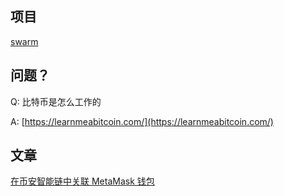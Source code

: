 ## 项目

[swarm](./swarm)

## 问题？

Q: 比特币是怎么工作的

A: [https://learnmeabitcoin.com/](https://learnmeabitcoin.com/)

## 文章

[在币安智能链中关联 MetaMask 钱包](https://academy.binance.com/zh/articles/connecting-metamask-to-binance-smart-chain)
